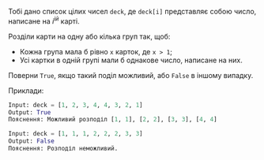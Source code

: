 Тобі дано список цілих чисел `deck`, де `deck[i]` представляє собою число, написане на $i^{ій}$ карті.

Розділи карти на одну або кілька груп так, щоб:
- Кожна група мала б рівно `x` карток, де `x > 1`;
- Усі картки в одній групі мали б однакове число, написане на них.

Поверни `True`, якщо такий поділ можливий, або `False` в іншому випадку.

Приклади:
```python
Input: deck = [1, 2, 3, 4, 4, 3, 2, 1]
Output: True
Пояснення: Можливий розподіл [1, 1], [2, 2], [3, 3], [4, 4]

Input: deck = [1, 1, 1, 2, 2, 2, 3, 3]
Output: False
Пояснення: Розподіл неможливий.
```
